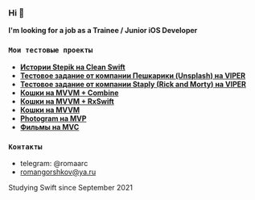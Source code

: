 ### Hi 👋 
**I'm looking for a job as a Trainee / Junior iOS Developer**

### `Мои тестовые проекты`
- **<a href="https://github.com/romaarc/TestTaskStoriesAPI">Истории Stepik на Clean Swift</a>**
- **<a href="https://github.com/romaarc/TestTaskPeshkariki">Тестовое задание от компании Пешкарики (Unsplash) на VIPER</a>**
- **<a href="https://github.com/romaarc/TestTaskRickAndMorty">Тестовое задание от компании Staply (Rick and Morty) на VIPER</a>**
- **<a href="https://github.com/romaarc/CatsAPI_MVVM_Combine">Кошки на MVVM + Combine</a>**
- **<a href="https://github.com/romaarc/CatsAPI_MVVM_RxSwift">Кошки на MVVM + RxSwift</a>**
- **<a href="https://github.com/romaarc/CatsAPI_MVVM">Кошки на MVVM</a>**
- **<a href="https://github.com/romaarc/Photogram ">Photogram на MVP</a>**
- **<a href="https://github.com/romaarc/TestTaskMovies">Фильмы на MVC</a>**

### `Контакты`
- telegram: @romaarc
- romangorshkov@ya.ru

Studying Swift since September 2021
